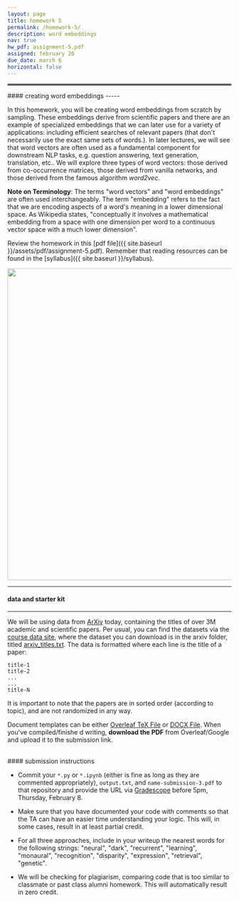 ```yaml
---
layout: page
title: homework 5
permalink: /homework-5/
description: word embeddings
nav: true
hw_pdf: assignment-5.pdf
assigned: february 20
due_date: march 6
horizontal: false
---
```


<hr style="border:2px solid gray">
#### creating word embeddings
-----

In this homework, you will be creating word embeddings from scratch by sampling. These embeddings derive from scientific papers and there are an example of specialized embeddings that we can later use for a variety of applications: including efficient searches of relevant papers (that don't necessarily use the exact same sets of words.). In later lectures, we will see that word vectors are often used as a fundamental component for downstream NLP tasks, e.g. question answering, text generation, translation, etc.. We will explore three types of word vectors: those derived from co-occurrence matrices, those derived from vanilla networks, and those derived from the famous algorithm *word2vec*.

**Note on Terminology**: The terms "word vectors" and "word embeddings" are often used interchangeably. The term "embedding" refers to the fact that we are encoding aspects of a word's meaning in a lower dimensional space. As Wikipedia states, "conceptually it involves a mathematical embedding from a space with one dimension per word to a continuous vector space with a much lower dimension".

Review the homework in this [pdf file]({{ site.baseurl }}/assets/pdf/assignment-5.pdf). Remember that reading resources can be found in the [syllabus]({{ site.baseurl }}/syllabus).

<center>
<img 
  src="https://upload.wikimedia.org/wikipedia/commons/6/6a/ArXiv-org_screenshot_20140706.png"
  width="700" height="auto">
</center>

-----
#### data and starter kit
-----

We will be using data from [ArXiv](http://arxiv.org) today, containing the titles of over 3M academic and scientific papers. Per usual, you can find the datasets via the [course data site](https://course.ccs.neu.edu/cs6120s25/data/), where the dataset you can download is in the arxiv folder, titled [arxiv_titles.txt](https://course.ccs.neu.edu/cs6120s25/data/arxiv/arxiv_titles.txt). The data is formatted where each line is the title of a paper:

```
title-1
title-2
...
...
title-N
```

It is important to note that the papers are in sorted order (according to topic), and are not randomized in any way.

Document templates can be either [Overleaf TeX File](https://www.overleaf.com/read/gbwryydmdjhv) or [DOCX File](https://docs.google.com/document/d/1Q8fpJo-gF_L0_TwUdw5E7x7faOAStK4n). When you've compiled/finishe
d writing, **download the PDF** from Overleaf/Google and upload it to the submission link. 


<br>
#### submission instructions

* Commit your `*.py` or `*.ipynb` (either is fine as long as they are commented appropriately), `output.txt`, and `name-submission-3.pdf` to that 
repository and provide the URL via [Gradescope](https://www.gradescope.com/courses/690988/assignments/4010650) before 5pm, Thursday, February 8.

* Make sure that you have documented your code with comments so that the TA can have an easier time understanding your logic. This will, in some cases, result in at least partial credit.

* For all three approaches, include in your writeup the nearest words for the following strings: "neural", "dark", "recurrent", "learning", "monaural", "recognition", "disparity", "expression", "retrieval", "genetic".

* We will be checking for plagiarism, comparing code that is too similar to classmate or past class alumni homework. This will automatically result in zero credit.


